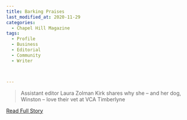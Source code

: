 ```yaml
---
title: Barking Praises
last_modified_at: 2020-11-29
categories:
  - Chapel Hill Magazine
tags:
  - Profile
  - Business
  - Editorial 
  - Community
  - Writer



---
```


> Assistant editor Laura Zolman Kirk shares why she – and her dog, Winston – love their vet at VCA Timberlyne

<a href="https://issuu.com/shannonmedia/docs/chmissuujulyaug/91" target="_blank">Read Full Story</a>
